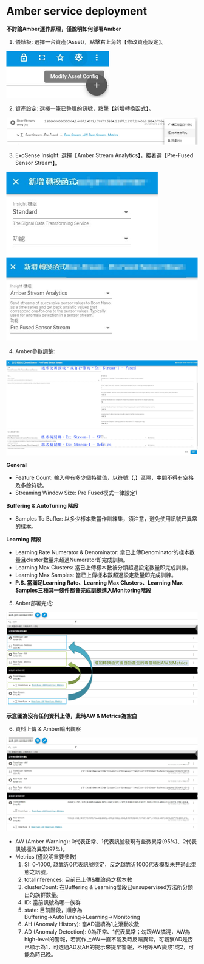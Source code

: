 # Amber service deployment

**不討論Amber運作原理，僅說明如何部署Amber**

1. 儀錶板: 選擇一台資產(Asset)，點擊右上角的【修改資產設定】。

![pics-1](./img/asset_config.jpg)

2. 資產設定: 選擇一筆已整理的訊號，點擊【新增轉換函式】。

![pics-2](./img/add_transformation.jpg)

3. ExoSense Insight: 選擇【Amber Stream Analytics】，接著選【Pre-Fused Sensor Stream】。

![pics-3](./img/insight.jpg) ![pics-4](./img/amber_module.jpg)

4. Amber參數調整:

![pics-5](./img/amber_parameter.jpg)

**General**
- Feature Count: 輸入帶有多少個特徵值，以符號【,】區隔，中間不得有空格及多餘符號。
- Streaming Window Size: Pre Fused模式一律設定1

**Buffering & AutoTuning 階段**
- Samples To Buffer: 以多少樣本數當作訓練集，須注意，避免使用訊號已異常的樣本。

**Learning 階段**
- Learning Rate Numerator & Denominator: 當已上傳Denominator的樣本數量且cluster數量未超過Numerator即完成訓練。
- Learning Max Clusters: 當已上傳樣本數被分類超過設定數量即完成訓練。
- Learning Max Samples: 當已上傳樣本數超過設定數量即完成訓練。
- **P.S. 當滿足Learning Rate、Learning Max Clusters、Learning Max Samples三種其一條件都會完成訓練進入Monitoring階段**

5. Anber部署完成:

![pics-6](./img/amber_deploy_opt.jpg)

**示意圖為沒有任何資料上傳，此時AW & Metrics為空白**

6. 資料上傳 & Amber輸出觀察

![pics-6](./img/amber_data_upload.jpg)

- AW (Amber Warning): 0代表正常、1代表訊號發現有些微異常(95%)、2代表訊號極為異常(97%)。
- Metrics (僅說明重要參數)
  1. SI: 0-1000, 越靠近0代表訊號穩定，反之越靠近1000代表模型未見過此型態之訊號。
  2. totalInferences: 目前已上傳&推論過之樣本數
  3. clusterCount: 在Buffering & Learning階段已unsupervised方法所分類出的族群數量。
  4. ID: 當前訊號為哪一族群
  5. state: 目前階段，順序為 Buffering→AutoTuning→Learning→Monitoring
  6. AH (Anomaly History): 當AD連續為1之滾動次數
  7. AD (Anomaly Detection): 0為正常、1代表異常；勿跟AW搞混，AW為high-level的警報，若實作上AW一直不能及時反饋異常，可觀察AD是否已顯示為1，可透過AD及AH的提示來提早警報，不用等AW變成1或2，可能為時已晚。